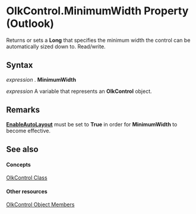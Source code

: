 
# OlkControl.MinimumWidth Property (Outlook)

Returns or sets a  **Long** that specifies the minimum width the control can be automatically sized down to. Read/write.


## Syntax

 _expression_ . **MinimumWidth**

 _expression_ A variable that represents an **OlkControl** object.


## Remarks

 **[EnableAutoLayout](929f07f1-db56-9b31-910e-e0c83b57afde.md)** must be set to **True** in order for **MinimumWidth** to become effective.


## See also


#### Concepts


[OlkControl Class](426a3ce8-9103-d72e-13ee-9fb47ae0eb07.md)
#### Other resources


[OlkControl Object Members](9c42f23f-fc93-a5ac-6a6e-bd64ce49c01d.md)
